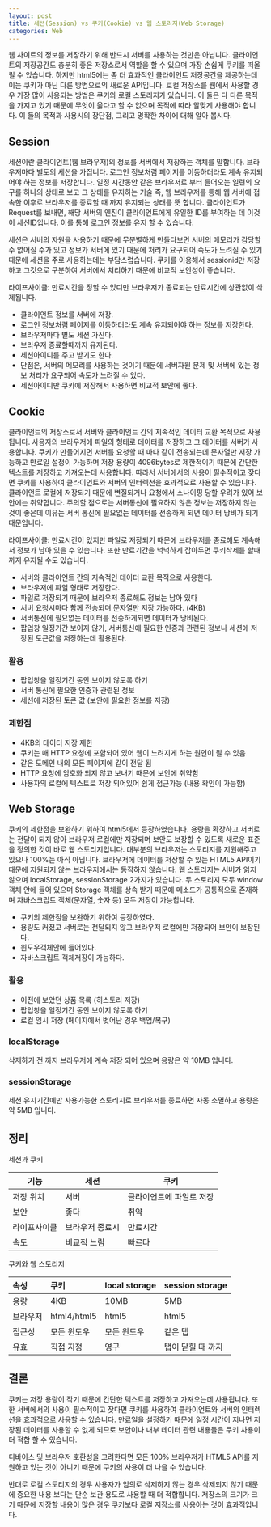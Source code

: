 ```yaml
---
layout: post
title: 세션(Session) vs 쿠키(Cookie) vs 웹 스토리지(Web Storage)
categories: Web
---
```


웹 사이트의 정보를 저장하기 위해 반드시 서버를 사용하는 것만은 아닙니다. 클라이언트의 저장공간도 충분히 좋은 저장소로서 역할을 할 수 있으며 가장 손쉽게 쿠키를 떠올릴 수 있습니다. 하지만 html5에는 좀 더 효과적인 클라이언트 저장공간을 제공하는데 이는 쿠키가 아닌 다른 방법으로의 새로운 API입니다. 로컬 저장소를 웹에서 사용할 경우 가장 많이 사용되는 방법은 쿠키와 로컬 스토리지가 있습니다. 이 둘은 다 다른 목적을 가지고 있기 때문에 무엇이 옳다고 할 수 없으며 목적에 따라 알맞게 사용해야 합니다. 이 둘의 목적과 사용시의 장단점, 그리고 명확한 차이에 대해 알아 봅시다.

## Session

세션이란 클라이언트(웹 브라우저)의 정보를 서버에서 저장하는 객체를 말합니다. 브라우저마다 별도의 세션을 가집니다. 로그인 정보처럼 페이지를 이동하더라도 계속 유지되어야 하는 정보를 저장합니다. 일정 시간동안 같은 브라우저로 부터 들어오는 일련의 요구를 하나의 상태로 보고 그 상태를 유지하는 기술 즉, 웹 브라우저를 통해 웹 서버에 접속한 이후로 브라우저를 종료할 때 까지 유지되는 상태를 뜻 합니다. 클라이언트가 Request를 보내면, 해당 서버의 엔진이 클라이언트에게 유일한 ID를 부여하는 데 이것이 세션ID입니다. 이를 통해 로그인 정보를 유지 할 수 있습니다.

세션은 서버의 자원을 사용하기 때문에 무분별하게 만들다보면 서버의 메모리가 감당할 수 없어질 수가 있고 정보가 서버에 있기 때문에 처리가 요구되어 속도가 느려질 수 있기 때문에 세션을 주로 사용하는데는 부담스럽습니다. 쿠키를 이용해서 sessionid만 저장하고 그것으로 구분하여 서버에서 처리하기 때문에 비교적 보안성이 좋습니다.

라이프사이클: 만료시간을 정할 수 있디만 브라우저가 종료되는 만료시간에 상관없이 삭제됩니다.

- 클라이언트 정보를 서버에 저장.
- 로그인 정보처럼 페이지를 이동하더라도 계속 유지되어야 하는 정보를 저장한다.
- 브라우저마다 별도 세션 가진다.
- 브라우저 종료할때까지 유지된다.
- 세션아이디를 주고 받기도 한다.
- 단점은, 서버의 메모리를 사용하는 것이기 때문에 서버자원 문제 및 서버에 있는 정보 처리가 요구되어 속도가 느려질 수 있다.
- 세션아이디만 쿠키에 저장해서 사용하면 비교적 보안에 좋다.

## Cookie

클라이언트의 저장소로서 서버와 클라이언트 간의 지속적인 데이터 교환 목적으로 사용됩니다. 사용자의 브라우저에 파일의 형태로 데이터를 저장하고 그 데이터를 서버가 사용합니다. 쿠키가 만들어지면 서버를 요청할 때 마다 같이 전송되는데 문자열만 저장 가능하고 만료일 설정이 가능하며 저장 용량이 4096bytes로 제한적이기 때문에 간단한 텍스트를 저장하고 가져오는데 사용합니다. 따라서 서버에서의 사용이 필수적이고 잦다면 쿠키를 사용하여 클라이언트와 서버의 인터렉션을 효과적으로 사용할 수 있습니다. 클라이언트 로컬에 저장되기 때문에 변질되거나 요청에서 스나이핑 당할 우려가 있어 보안에는 취약합니다. 주의할 점으로는 서버통신에 필요하지 않은 정보는 저장하지 않는 것이 좋은데 이유는 서버 통신에 필요없는 데이터를 전송하게 되면 데이터 낭비가 되기 때문입니다.

라이프사이클: 만료시간이 있지만 파일로 저장되기 때문에 브라우저를 종료해도 계속해서 정보가 남아 있을 수 있습니다. 또한 만료기간을 넉넉하게 잡아두면 쿠키삭제를 할때까지 유지될 수도 있습니다.

- 서버와 클라이언트 간의 지속적인 데이터 교환 목적으로 사용한다.
- 브라우저에 파일 형태로 저장한다.
- 파일로 저장되기 때문에 브라우저 종료해도 정보는 남아 있다
- 서버 요청시마다 함께 전송되며 문자열만 저장 가능하다. (4KB)
- 서버통신에 필요없는 데이터를 전송하게되면 데이터가 낭비된다.
- 팝업창 일정기간 보이지 않기, 서버통신에 필요한 인증과 관련된 정보나 세션에 저장된 토큰값을 저장하는데 활용된다.

### 활용

- 팝업창을 일정기간 동안 보이지 않도록 하기
- 서버 통신에 필요한 인증과 관련된 정보
- 세션에 저장된 토큰 값 (보안에 필요한 정보를 저장)

### 제한점

- 4KB의 데이터 저장 제한
- 쿠키는 매 HTTP 요청에 포함되어 있어 웹이 느려지게 하는 원인이 될 수 있음
- 같은 도메인 내의 모든 페이지에 같이 전달 됨
- HTTP 요청에 암호화 되지 않고 보내기 때문에 보안에 취약함
- 사용자의 로컬에 텍스트로 저장 되어있어 쉽게 접근가능 (내용 확인이 가능함)

## Web Storage

쿠키의 제한점을 보완하기 위하여 html5에서 등장하였습니다. 용량을 확장하고 서버로는 전달이 되지 않아 브라우저 로컬에만 저장되며 보안도 보장할 수 있도록 새로운 표준을 정의한 것이 바로 웹 스토리지입니다. 대부분의 브라우저는 스토리지를 지원해주고 있으나 100%는 아직 아닙니다. 브라우저에 데이터를 저장할 수 있는 HTML5 API이기 때문에 지원되지 않는 브라우저에서는 동작하지 않습니다. 웹 스토리지는 서버가 읽지 않으며 localStorage, sessionStorage 2가지가 있습니다. 두 스토리지 모두 window 객체 안에 들어 있으며 Storage 객체를 상속 받기 때문에 메소드가 공통적으로 존재하며 자바스크립트 객체(문자열, 숫자 등) 모두 저장이 가능합니다.

- 쿠키의 제한점을 보완하기 위하여 등장하였다.
- 용량도 커졌고 서버로는 전달되지 않고 브라우저 로컬에만 저장되어 보안이 보장된다.
- 윈도우객체안에 들어있다.
- 자바스크립트 객체저장이 가능하다.

### 활용

- 이전에 보았던 상품 목록 (히스토리 저장)
- 팝업창을 일정기간 동안 보이지 않도록 하기
- 로컬 임시 저장 (페이지에서 벗어난 경우 백업/복구)

### localStorage

삭제하기 전 까지 브라우저에 계속 저장 되어 있으며 용량은 약 10MB 입니다.

### sessionStorage

세션 유지기간에만 사용가능한 스토리지로 브라우저를 종료하면 자동 소멸하고 용량은 약 5MB 입니다.

## 정리

세션과 쿠키

| 기능         | 세션            | 쿠키                     |
| ------------ | --------------- | ------------------------ |
| 저장 위치    | 서버            | 클라이언트에 파일로 저장 |
| 보안         | 좋다            | 취약                     |
| 라이프사이클 | 브라우저 종료시 | 만료시간                 |
| 속도         | 비교적 느림     | 빠르다                   |

쿠키와 웹 스토리지

| 속성     | 쿠키        | local storage | session storage   |
| :------- | :---------- | :------------ | :---------------- |
| 용량     | 4KB         | 10MB          | 5MB               |
| 브라우저 | html4/html5 | html5         | html5             |
| 접근성   | 모든 윈도우 | 모든 윈도우   | 같은 탭           |
| 유효     | 직접 지정   | 영구          | 탭이 닫힐 때 까지 |

## 결론

쿠키는 저장 용량이 작기 때문에 간단한 텍스트를 저장하고 가져오는데 사용됩니다. 또한 서버에서의 사용이 필수적이고 잦다면 쿠키를 사용하여 클라이언트와 서버의 인터렉션을 효과적으로 사용할 수 있습니다. 만료일을 설정하기 때문에 일정 시간이 지나면 저장된 데이터를 사용할 수 없게 되므로 보안이나 내부 데이터 관련 내용들은 쿠키 사용이 더 적합 할 수 있습니다.

디바이스 및 브라우저 호환성을 고려한다면 모든 100% 브라우저가 HTML5 API를 지원하고 있는 것이 아니기 때문에 쿠키의 사용이 더 나을 수 있습니다.

반대로 로컬 스토리지의 경우 사용자가 임의로 삭제하지 않는 경우 삭제되지 않기 때문에 중요한 내용 보다는 단순 보관 용도로 사용할 때 더 적합합니다. 저장소의 크기가 크기 때문에 저장할 내용이 많은 경우 쿠키보다 로컬 저장소를 사용아는 것이 효과적입니다.
